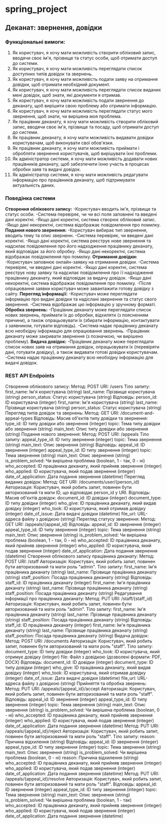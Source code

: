 # spring_project
## Деканат: звернення, довідки

### **Функціональні вимоги:**
1. Як користувач, я хочу мати можливість створити обліковий запис, вводячи своє ім'я, прізвище та статус особи, щоб отримати доступ до системи.
2. Як користувач, я хочу мати можливість переглядати список доступних типів довідок та звернень.
3. Як користувач, я хочу мати можливість подати заяву на отримання довідки, щоб отримати необхідний документ.
4. Як користувач, я хочу мати можливість переглядати список виданих мені довідок, щоб знати, які документи я отримав.
5. Як користувач, я хочу мати можливість подати звернення до деканату, щоб вирішити свою проблему або отримати інформацію.
6. Як користувач, я хочу мати можливість переглядати статус мого звернення, щоб знати, чи вирішена моя проблема.
7. Як працівник деканату, я хочу мати можливість створити обліковий запис, вводячи своє ім'я, прізвище та посаду, щоб отримати доступ до системи.
8. Як працівник деканату, я хочу мати можливість видавати довідки користувачам, щоб виконувати свої обов'язки.
9. Як працівник деканату, я хочу мати можливість приймати і обробляти звернення користувачів, щоб вирішувати їхні проблеми.
10. Як адміністратор системи, я хочу мати можливість додавати нових працівників деканату, щоб забезпечити їхню участь в процесах обробки заяв та видачі довідок.
11. Як адміністратор системи, я хочу мати можливість редагувати інформацію про працівників деканату, щоб підтримувати актуальність даних.

### **Поведінка системи**
**Створення облікового запису:**
-Користувач вводить ім'я, прізвище та статус особи.
-Система перевіряє, чи чи всі поля заповнені та введені дані коректні.
-Якщо дані коректні, система створює обліковий запис.
-Якщо дані некоректні, система відображає повідомлення про помилку.
**Подання нового звернення:**
-Користувач вибирає тип звернення, вводить тему та опис зверненн.
-Система перевіряє, чи введені дані коректні.
-Якщо дані коректні, система реєструє нове звернення та надсилає повідомлення про його надходження працівнику деканату, який відповідає за його обробку.
-Якщо дані некоректні, система відображає повідомлення про помилку.
**Отримання довідки:**
-Користувач заповнює онлайн-заявку на отримання довідки.
-Система перевіряє, чи введені дані коректні.
-Якщо дані коректні, система реєструє нову заявку та надсилає повідомлення про її надходження працівнику деканату, який відповідає за видачу довідок.
-Якщо дані некоректні, система відображає повідомлення про помилку.
-Після опрацювання заявки користувач може завантажити готову довідку з сайту.
**Перегляд інформації:**
-Користувач може переглядати інформацію про видані довідки та надіслані звернення та статус свого звернення.
-Система відображає цю інформацію у зручному форматі.
**Обробка звернень:**
-Працівник деканату може переглядати список нових звернень, приймати їх до обробки, відхиляти (з поясненням причини), а також опрацьовувати їх (збирати інформацію, контактувати з заявником, готувати відповідь).
-Система надає працівнику деканату всю необхідну інформацію для опрацювання звернень.
-Працівник деканату може закривати звернення (з позначкою, чи вирішено проблему).
**Видача довідок:**
-Працівник деканату може переглядати список нових заяв на отримання довідок, опрацьовувати їх (перевіряти дані, готувати довідку), а також видавати готові довідки користувачам.
-Система надає працівнику деканату всю необхідну інформацію для видачі довідок.

### **REST API Endpoints**
Створення облікового запису:
Метод: POST
URI: /users
Тіло запиту:
first_name: Ім'я користувача (string)
last_name: Прізвище користувача (string)
person_status: Статус користувача (string)
Відповідь:
person_id: ID користувача (integer)
first_name: Ім'я користувача (string)
last_name: Прізвище користувача (string)
person_status: Статус користувача (string)
Перегляд типів довідок та звернень:
Метод: GET
URI: /document-and-appeal-types
Відповідь:
Масив об'єктів типу довідки та звернення:
type_id: ID типу довідки або звернення (integer)
topic: Тема типу довідки або звернення (string)
main_text: Опис типу довідки або звернення (string)
Подання нового звернення:
Метод: POST
URI: /appeals
Тіло запиту:
appeal_type_id: ID типу звернення (integer)
topic: Тема звернення (string)
main_text: Опис звернення (string)
Відповідь:
appeal_id: ID звернення (integer)
appeal_type_id: ID типу звернення (integer)
topic: Тема звернення (string)
main_text: Опис звернення (string)
is_problem_solved: Чи вирішена проблема (boolean, 1 - так, 0 - ні)
who_accepted: ID працівника деканату, який прийняв звернення (integer)
who_applied: ID користувача, який подав звернення (integer)
date_of_application: Дата подання звернення (datetime)
Перегляд виданих довідок:
Метод: GET
URI: /documents/user/{person_id}
Авторизація: Користувач, який робить запит, повинен бути авторизований та мати ID, що відповідає person_id у URI.
Відповідь:
Масив об'єктів довідок:
document_id: ID довідки (integer)
document_type: ID типу довідки (integer)
who_give: ID працівника деканату, який видав довідку (integer)
who_took: ID користувача, який отримав довідку (integer)
date_of_issue: Дата видачі довідки (datetime)
file_url: URL-адреса файлу з довідкою (string)
Перегляд статусу звернення:
Метод: GET
URI: /appeals/{appeal_id}
Відповідь:
appeal_id: ID звернення (integer)
appeal_type_id: ID типу звернення (integer)
topic: Тема звернення (string)
main_text: Опис звернення (string)
is_problem_solved: Чи вирішена проблема (boolean, 1 - так, 0 - ні)
who_accepted: ID працівника деканату, який прийняв звернення (integer)
who_applied: ID користувача, який подав звернення (integer)
date_of_application: Дата подання звернення (datetime)
Створення облікового запису працівника деканату:
Метод: POST
URI: /staff
Авторизація: Користувач, який робить запит, повинен бути авторизований та мати роль "admin".
Тіло запиту:
first_name: Ім'я працівника деканату (string)
last_name: Прізвище працівника деканату (string)
staff_position: Посада працівника деканату (string)
Відповідь:
staff_id: ID працівника деканату (integer)
first_name: Ім'я працівника деканату (string)
last_name: Прізвище працівника деканату (string)
staff_position: Посада працівника деканату (string)
Редагування інформації про працівника деканату:
Метод: PUT
URI: /staff/{staff_id}
Авторизація: Користувач, який робить запит, повинен бути авторизований та мати роль "admin".
Тіло запиту:
first_name: Ім'я працівника деканату (string)
last_name: Прізвище працівника деканату (string)
staff_position: Посада працівника деканату (string)
Відповідь:
staff_id: ID працівника деканату (integer)
first_name: Ім'я працівника деканату (string)
last_name: Прізвище працівника деканату (string)
staff_position: Посада працівника деканату (string)
Видача довідок:
Метод: POST
URI: /documents
Авторизація: Користувач, який робить запит, повинен бути авторизований та мати роль "staff".
Тіло запиту:
document_type: ID типу довідки (integer)
who_took: ID користувача, який отримує довідку (integer)
file: Файл з довідкою (дозволені формати: PDF, DOCX)
Відповідь:
document_id: ID довідки (integer)
document_type: ID типу довідки (integer)
who_give: ID працівника деканату, який видав довідку (integer)
who_took: ID користувача, який отримав довідку (integer)
date_of_issue: Дата видачі довідки (datetime)
file_url: URL-адреса файлу з довідкою (string)
Прийняття та обробка звернень:
Метод: PUT
URI: /appeals/{appeal_id}/accept
Авторизація: Користувач, який робить запит, повинен бути авторизований та мати роль "staff".
Відповідь:
appeal_id: ID звернення (integer)
appeal_type_id: ID типу звернення (integer)
topic: Тема звернення (string)
main_text: Опис звернення (string)
is_problem_solved: Чи вирішена проблема (boolean, 0 - ні)
who_accepted: ID працівника деканату, який прийняв звернення (integer)
who_applied: ID користувача, який подав звернення (integer)
date_of_application: Дата подання звернення (datetime)
Метод: PUT
URI: /appeals/{appeal_id}/reject
Авторизація: Користувач, який робить запит, повинен бути авторизований та мати роль "staff".
Тіло запиту:
reason: Причина відхилення (string)
Відповідь:
appeal_id: ID звернення (integer)
appeal_type_id: ID типу звернення (integer)
topic: Тема звернення (string)
main_text: Опис звернення (string)
is_problem_solved: Чи вирішена проблема (boolean, 0 - ні)
reason: Причина відхилення (string)
who_accepted: ID працівника деканату, який прийняв звернення (integer)
who_applied: ID користувача, який подав звернення (integer)
date_of_application: Дата подання звернення (datetime)
Метод: PUT
URI: /appeals/{appeal_id}/resolve
Авторизація: Користувач, який робить запит, повинен бути авторизований та мати роль "staff".
Відповідь:
appeal_id: ID звернення (integer)
appeal_type_id: ID типу звернення (integer)
topic: Тема звернення (string)
main_text: Опис звернення (string)
is_problem_solved: Чи вирішена проблема (boolean, 1 - так)
who_accepted: ID працівника деканату, який прийняв звернення (integer)
who_applied: ID користувача, який подав звернення (integer)
date_of_application: Дата подання звернення (datetime)

